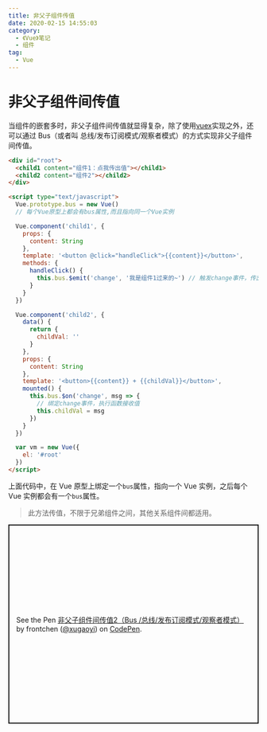 ```yaml
---
title: 非父子组件传值
date: 2020-02-15 14:55:03
category:
  - 《Vue》笔记
  - 组件
tag:
  - Vue
---
```


# 非父子组件间传值

当组件的嵌套多时，非父子组件间传值就显得复杂，除了使用[vuex](https://vuex.vuejs.org/zh/)实现之外，还可以通过 Bus（或者叫 总线/发布订阅模式/观察者模式）的方式实现非父子组件间传值。

<!-- more -->

<div id="root">
		<child1 content="组件1：点我传出值"></child1>
		<child2 content="组件2"></child2>
	</div>

```html
<div id="root">
  <child1 content="组件1：点我传出值"></child1>
  <child2 content="组件2"></child2>
</div>

<script type="text/javascript">
  Vue.prototype.bus = new Vue()
  // 每个Vue原型上都会有bus属性,而且指向同一个Vue实例

  Vue.component('child1', {
    props: {
      content: String
    },
    template: '<button @click="handleClick">{{content}}</button>',
    methods: {
      handleClick() {
        this.bus.$emit('change', '我是组件1过来的~') // 触发change事件，传出值
      }
    }
  })

  Vue.component('child2', {
    data() {
      return {
        childVal: ''
      }
    },
    props: {
      content: String
    },
    template: '<button>{{content}} + {{childVal}}</button>',
    mounted() {
      this.bus.$on('change', msg => {
        // 绑定change事件，执行函数接收值
        this.childVal = msg
      })
    }
  })

  var vm = new Vue({
    el: '#root'
  })
</script>
```

上面代码中，在 Vue 原型上绑定一个`bus`属性，指向一个 Vue 实例，之后每个 Vue 实例都会有一个`bus`属性。

> 此方法传值，不限于兄弟组件之间，其他关系组件间都适用。

<p class="codepen" data-height="400" data-theme-id="light" data-default-tab="js,result" data-user="xugaoyi" data-slug-hash="wvaGwEj" style="height: 400px; box-sizing: border-box; display: flex; align-items: center; justify-content: center; border: 2px solid; margin: 1em 0; padding: 1em;" data-pen-title="非父子组件间传值2（Bus /总线/发布订阅模式/观察者模式）">
  <span>See the Pen <a href="https://codepen.io/xugaoyi/pen/wvaGwEj">
  非父子组件间传值2（Bus /总线/发布订阅模式/观察者模式）</a> by frontchen (<a href="https://codepen.io/xugaoyi">@xugaoyi</a>)
  on <a href="https://codepen.io">CodePen</a>.</span>
</p>
<script async src="https://static.codepen.io/assets/embed/ei.js"></script>
